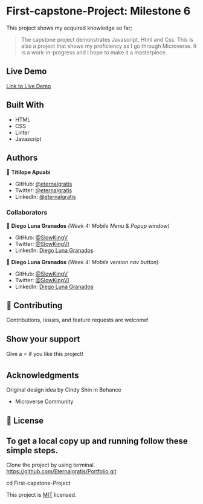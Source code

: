 # First-capstone-Project: Milestone 6

This project shows my acquired knowledge so far;

> The capstone project demonstrates Javascript, Html and Css.
> This is also a project that shows my proficiency as I go through Microverse. It is a work-in-progress and I hope to make it a masterpiece.

## Live Demo

[Link to Live Demo](https://eternalgratis.github.io/First-capstone-Project/)

## Built With

- HTML
- CSS
- Linter
- Javascript

## Authors

👤 **Titilope Apuabi**

- GitHub: [@eternalgratis](https://github.com/Eternalgratis)
- Twitter: [@eternalgratis](https://twitter.com/eternalgratis)
- LinkedIn: [@eternalgratis](https://www.linkedin.com/in/titilope-apuabi-69a98719b/)

### Collaborators

👤 **Diego Luna Granados** _(Week 4: Mobile Menu & Popup window)_

- GitHub: [@SlowKingV](https://github.com/SlowKingV)
- Twitter: [@SlowKingVI](https://twitter.com/SlowKingVI)
- LinkedIn: [Diego Luna Granados](https://www.linkedin.com/in/diego-luna-granados/)

👤 **Diego Luna Granados** _(Week 4: Mobile version nav button)_

- GitHub: [@SlowKingV](https://github.com/SlowKingV)
- Twitter: [@SlowKingVI](https://twitter.com/SlowKingVI)
- LinkedIn: [Diego Luna Granados](https://www.linkedin.com/in/diego-luna-granados/)

## 🤝 Contributing

Contributions, issues, and feature requests are welcome!

## Show your support

Give a ⭐️ if you like this project!

## Acknowledgments

Original design idea by Cindy Shin in Behance

- Microverse Community

## 📝 License

## To get a local copy up and running follow these simple steps.

Clone the project by using terminal.
https://github.com/Eternalgratis/Portfolio.git

cd First-capstone-Project

This project is [MIT](./MIT.md) licensed.
